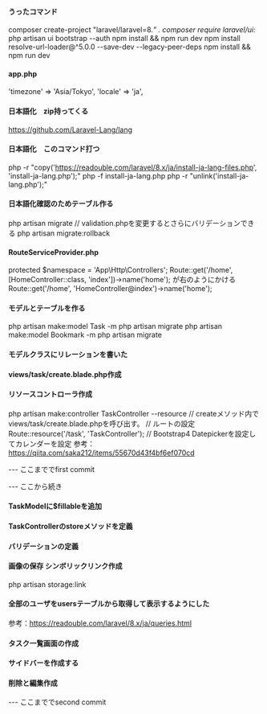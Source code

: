 #### うったコマンド
composer create-project "laravel/laravel=8.*" .
composer require laravel/ui:*
php artisan ui bootstrap --auth
npm install && npm run dev
npm install resolve-url-loader@^5.0.0 --save-dev --legacy-peer-deps
npm install && npm run dev

#### app.php
'timezone' => 'Asia/Tokyo',
'locale' => 'ja',

#### 日本語化　zip持ってくる
https://github.com/Laravel-Lang/lang

#### 日本語化　このコマンド打つ
php -r "copy('https://readouble.com/laravel/8.x/ja/install-ja-lang-files.php', 'install-ja-lang.php');"
php -f install-ja-lang.php
php -r "unlink('install-ja-lang.php');"

#### 日本語化確認のためテーブル作る
php artisan migrate // validation.phpを変更するとさらにバリデーションできる
php artisan migrate:rollback

#### RouteServiceProvider.php
protected $namespace = 'App\\Http\\Controllers';
Route::get('/home', [HomeController::class, 'index'])->name('home'); が右のようにかける  Route::get('/home', 'HomeController@index')->name('home');

#### モデルとテーブルを作る
php artisan make:model Task -m
php artisan migrate
php artisan make:model Bookmark -m
php artisan migrate

#### モデルクラスにリレーションを書いた

#### views/task/create.blade.php作成

#### リソースコントローラ作成
php artisan make:controller TaskController --resource
// createメソッド内でviews/task/create.blade.phpを呼び出す。
// ルートの設定
Route::resource('/task', 'TaskController');
// Bootstrap4 Datepickerを設定してカレンダーを設定
参考：https://qiita.com/saka212/items/55670d43f4bf6ef070cd

--- ここまででfirst commit

--- ここから続き
#### TaskModelに$fillableを追加
#### TaskControllerのstoreメソッドを定義
#### バリデーションの定義
#### 画像の保存 シンボリックリンク作成
php artisan storage:link
#### 全部のユーザをusersテーブルから取得して表示するようにした
参考：https://readouble.com/laravel/8.x/ja/queries.html
#### タスク一覧画面の作成
#### サイドバーを作成する
#### 削除と編集作成
--- ここまででsecond commit
